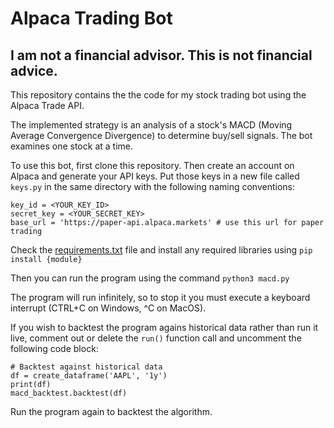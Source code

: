# Alpaca Trading Bot
## **I am not a financial advisor. This is not financial advice.**

This repository contains the the code for my stock trading bot using the Alpaca Trade API. 

The implemented strategy is an analysis of a stock's MACD (Moving Average Convergence Divergence) to determine buy/sell signals. The bot examines one stock at a time. 

To use this bot, first clone this repository. Then create an account on Alpaca and generate your API keys. Put those keys in a new file called `keys.py` in the same directory with the following naming conventions: 
```
key_id = <YOUR_KEY_ID>
secret_key = <YOUR_SECRET_KEY>
base_url = 'https://paper-api.alpaca.markets' # use this url for paper trading
```

Check the [requirements.txt](/requirments.txt) file and install any required libraries using ```pip install {module}```

Then you can run the program using the command ```python3 macd.py```

The program will run infinitely, so to stop it you must execute a keyboard interrupt (CTRL+C on Windows, ^C on MacOS). 

If you wish to backtest the program agains historical data rather than run it live, comment out or delete the `run()` function call and uncomment the following code block:
```
# Backtest against historical data
df = create_dataframe('AAPL', '1y')
print(df)
macd_backtest.backtest(df)
```

Run the program again to backtest the algorithm. 